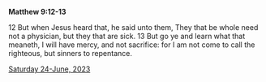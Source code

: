 **Matthew 9:12-13**

12 But when Jesus heard that, he said unto them, They that be whole need not a physician, but they that are sick. 13 But go ye and learn what that meaneth, I will have mercy, and not sacrifice: for I am not come to call the righteous, but sinners to repentance.

[Saturday 24-June, 2023](https://t.me/s/daily_scripture)

